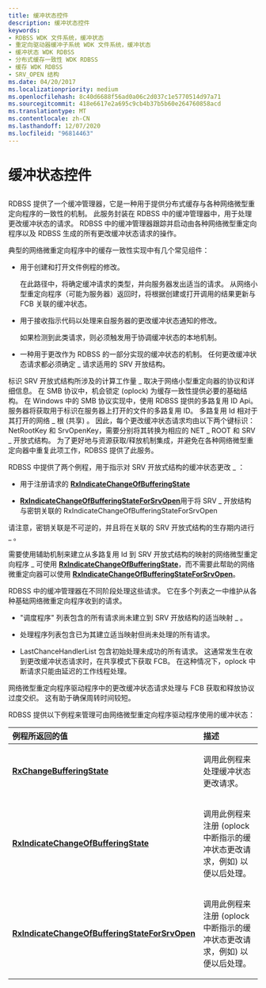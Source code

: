 ```yaml
---
title: 缓冲状态控件
description: 缓冲状态控件
keywords:
- RDBSS WDK 文件系统，缓冲状态
- 重定向驱动器缓冲子系统 WDK 文件系统，缓冲状态
- 缓冲状态 WDK RDBSS
- 分布式缓存一致性 WDK RDBSS
- 缓存 WDK RDBSS
- SRV_OPEN 结构
ms.date: 04/20/2017
ms.localizationpriority: medium
ms.openlocfilehash: 8c40d6688f56ad0a06c2d037c1e5770514d97a71
ms.sourcegitcommit: 418e6617e2a695c9cb4b37b5b60e264760858acd
ms.translationtype: MT
ms.contentlocale: zh-CN
ms.lasthandoff: 12/07/2020
ms.locfileid: "96814463"
---
```

# <a name="buffering-state-control"></a>缓冲状态控件


## <span id="ddk_buffering_state_control_if"></span><span id="DDK_BUFFERING_STATE_CONTROL_IF"></span>


RDBSS 提供了一个缓冲管理器，它是一种用于提供分布式缓存与各种网络微型重定向程序的一致性的机制。 此服务封装在 RDBSS 中的缓冲管理器中，用于处理更改缓冲状态的请求。 RDBSS 中的缓冲管理器跟踪并启动由各种网络微型重定向程序以及 RDBSS 生成的所有更改缓冲状态请求的操作。

典型的网络微重定向程序中的缓存一致性实现中有几个常见组件：

-   用于创建和打开文件例程的修改。

    在此路径中，将确定缓冲请求的类型，并向服务器发出适当的请求。 从网络小型重定向程序（可能为服务器）返回时，将根据创建或打开调用的结果更新与 FCB 关联的缓冲状态。

-   用于接收指示代码以处理来自服务器的更改缓冲状态通知的修改。

    如果检测到此类请求，则必须触发用于协调缓冲状态的本地机制。

-   一种用于更改作为 RDBSS 的一部分实现的缓冲状态的机制。 任何更改缓冲状态请求都必须确定 \_ 请求适用的 SRV 开放结构。

标识 SRV 开放式结构所涉及的计算工作量 \_ 取决于网络小型重定向器的协议和详细信息。 在 SMB 协议中，机会锁定 (oplock) 为缓存一致性提供必要的基础结构。 在 Windows 中的 SMB 协议实现中，使用 RDBSS 提供的多路复用 ID Api。 服务器将获取用于标识在服务器上打开的文件的多路复用 ID。 多路复用 Id 相对于其打开的网络 \_ 根 (共享) 。 因此，每个更改缓冲状态请求均由以下两个键标识： NetRootKey 和 SrvOpenKey，需要分别将其转换为相应的 NET \_ ROOT 和 SRV \_ 开放式结构。 为了更好地与资源获取/释放机制集成，并避免在各种网络微型重定向器中重复此项工作，RDBSS 提供了此服务。

RDBSS 中提供了两个例程，用于指示对 SRV 开放式结构的缓冲状态更改 \_ ：

-   用于注册请求的 [**RxIndicateChangeOfBufferingState**](/windows-hardware/drivers/ddi/rxprocs/nf-rxprocs-rxindicatechangeofbufferingstate)

-   [**RxIndicateChangeOfBufferingStateForSrvOpen**](/windows-hardware/drivers/ddi/rxprocs/nf-rxprocs-rxindicatechangeofbufferingstateforsrvopen)用于将 SRV \_ 开放结构与密钥关联的 RxIndicateChangeOfBufferingStateForSrvOpen

请注意，密钥关联是不可逆的，并且将在关联的 SRV 开放式结构的生存期内进行 \_ 。

需要使用辅助机制来建立从多路复用 Id 到 SRV 开放式结构的映射的网络微型重定向程序 \_ 可使用 [**RxIndicateChangeOfBufferingState**](/windows-hardware/drivers/ddi/rxprocs/nf-rxprocs-rxindicatechangeofbufferingstate)，而不需要此帮助的网络微重定向器可以使用 [**RxIndicateChangeOfBufferingStateForSrvOpen**](/windows-hardware/drivers/ddi/rxprocs/nf-rxprocs-rxindicatechangeofbufferingstateforsrvopen)。

RDBSS 中的缓冲管理器在不同阶段处理这些请求。 它在多个列表之一中维护从各种基础网络微重定向程序收到的请求。

-   "调度程序" 列表包含的所有请求尚未建立到 SRV 开放结构的适当映射 \_ 。

-   处理程序列表包含已为其建立适当映射但尚未处理的所有请求。

-   LastChanceHandlerList 包含初始处理未成功的所有请求。 这通常发生在收到更改缓冲状态请求时，在共享模式下获取 FCB。 在这种情况下，oplock 中断请求只能由延迟的工作线程处理。

网络微型重定向程序驱动程序中的更改缓冲状态请求处理与 FCB 获取和释放协议过度交织。 这有助于确保周转时间较短。

RDBSS 提供以下例程来管理可由网络微型重定向程序驱动程序使用的缓冲状态：

<table>
<colgroup>
<col width="50%" />
<col width="50%" />
</colgroup>
<thead>
<tr class="header">
<th align="left">例程所返回的值</th>
<th align="left">描述</th>
</tr>
</thead>
<tbody>
<tr class="odd">
<td align="left"><p><a href="/windows-hardware/drivers/ddi/rxprocs/nf-rxprocs-rxchangebufferingstate" data-raw-source="[&lt;strong&gt;RxChangeBufferingState&lt;/strong&gt;](/windows-hardware/drivers/ddi/rxprocs/nf-rxprocs-rxchangebufferingstate)"><strong>RxChangeBufferingState</strong></a></p></td>
<td align="left"><p>调用此例程来处理缓冲状态更改请求。</p></td>
</tr>
<tr class="even">
<td align="left"><p><a href="/windows-hardware/drivers/ddi/rxprocs/nf-rxprocs-rxindicatechangeofbufferingstate" data-raw-source="[&lt;strong&gt;RxIndicateChangeOfBufferingState&lt;/strong&gt;](/windows-hardware/drivers/ddi/rxprocs/nf-rxprocs-rxindicatechangeofbufferingstate)"><strong>RxIndicateChangeOfBufferingState</strong></a></p></td>
<td align="left"><p>调用此例程来注册 (oplock 中断指示的缓冲状态更改请求，例如) 以便以后处理。</p></td>
</tr>
<tr class="odd">
<td align="left"><p><a href="/windows-hardware/drivers/ddi/rxprocs/nf-rxprocs-rxindicatechangeofbufferingstateforsrvopen" data-raw-source="[&lt;strong&gt;RxIndicateChangeOfBufferingStateForSrvOpen&lt;/strong&gt;](/windows-hardware/drivers/ddi/rxprocs/nf-rxprocs-rxindicatechangeofbufferingstateforsrvopen)"><strong>RxIndicateChangeOfBufferingStateForSrvOpen</strong></a></p></td>
<td align="left"><p>调用此例程来注册 (oplock 中断指示的缓冲状态更改请求，例如) 以便以后处理。</p></td>
</tr>
</tbody>
</table>

 

